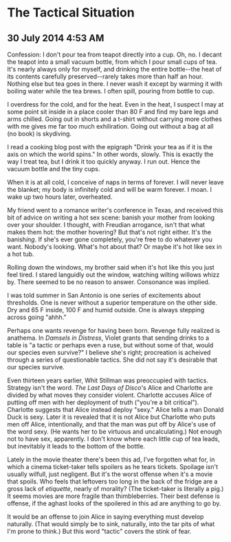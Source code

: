 # The Tactical Situation
## 30 July 2014 4:53 AM

Confession: I don't pour tea from teapot directly into a cup. Oh, no. I decant the teapot into a small vacuum bottle, from which I pour small cups of tea. It's nearly always only for myself, and drinking the entire bottle--the heat of its contents carefully preserved--rarely takes more than half an hour. Nothing else but tea goes in there. I never wash it except by warming it with boiling water while the tea brews. I often spill, pouring from bottle to cup.

I overdress for the cold, and for the heat. Even in the heat, I suspect I may at some point sit inside in a place cooler than 80 F and find my bare legs and arms chilled. Going out in shorts and a t-shirt without carrying more clothes with me gives me far too much exhiliration. Going out without a bag at all (no book) is skydiving.

I read a cooking blog post with the epigraph "Drink your tea as if it is the axis on which the world spins." In other words, slowly. This is exactly the way I treat tea, but I drink it too quickly anyway. I run out. Hence the vacuum bottle and the tiny cups.

When it is at all cold, I conceive of naps in terms of forever. I will never leave the blanket; my body is infinitely cold and will be warm forever. I moan. I wake up two hours later, overheated.

My friend went to a romance writer's conference in Texas, and received this bit of advice on writing a hot sex scene: banish your mother from looking over your shoulder. I thought, with Freudian arrogance, isn't that what makes them hot: the mother hovering? But that's not right either. It's the banish*ing*. If she's ever gone completely, you're free to do whatever you want. Nobody's looking. What's hot about that? Or maybe it's hot like sex in a hot tub.

Rolling down the windows, my brother said when it's hot like this you just feel tired. I stared languidly out the window, watching wilting willows whizz by. There seemed to be no reason to answer. Consonance was implied.

I was told summer in San Antonio is one series of excitements about thresholds. One is never without a superior temperature on the other side. Dry and 65 F inside, 100 F and humid outside. One is always stepping across going "ahhh."

Perhaps one wants revenge for having been born. Revenge fully realized is anathema. In *Damsels in Distress*, Violet grants that sending drinks to a table is "a tactic or perhaps even a ruse, but without some of that, would our species even survive?" I believe she's right; procreation is acheived through a series of questionable tactics. She did not say it's desirable that our species survive.

Even thirteen years earlier, Whit Stillman was preoccupied with tactics. Strategy isn't the word. *The Last Days of Disco*'s Alice and Charlotte are divided by what moves they consider violent. Charlotte accuses Alice of putting off men with her deployment of truth ("you're a bit critical"). Charlotte suggests that Alice instead deploy "sexy." Alice tells a man Donald Duck is sexy. Later it is revealed that it is not Alice but Charlotte who puts men off Alice, intentionally, and that the man was put off by Alice's use of the word sexy. (He wants her to be virtuous and uncalculating.) Not enough not to have sex, apparently. I don't know where each little cup of tea leads, but inevitably it leads to the bottom of the bottle.

Lately in the movie theater there's been this ad, I've forgotten what for, in which a cinema ticket-taker tells spoilers as he tears tickets. Spoilage isn't usually wilfull, just negligent. But it's the worst offense when it's a movie that spoils. Who feels that leftovers too long in the back of the fridge are a gross lack of *etiquette*, nearly of morality? (The ticket-taker is literally a pig.) It seems movies are more fragile than thimbleberries. Their best defense is offense, if the aghast looks of the spoilered in this ad are anything to go by.

It would be an offense to join Alice in saying everything must develop naturally. (That would simply be to sink, naturally, into the tar pits of what I'm prone to think.) But this word "tactic" covers the stink of fear.